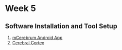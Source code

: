 # [](#header-1)Week 5

## [](#header-2)Software Installation and Tool Setup
1. [mCerebrum Android App](http://software.md2k.org/howto/mcerebrum/getting-started/)
2. [Cerebral Cortex](http://software.md2k.org/under-the-hood/cerebral-cortex/getting-started/)
